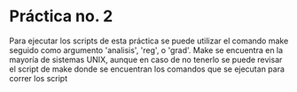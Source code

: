 # Práctica no. 2

Para ejecutar los scripts de esta práctica se puede utilizar el comando make
seguido como argumento 'analisis', 'reg', o 'grad'. Make se encuentra en la
mayoría de sistemas UNIX, aunque en caso de no tenerlo se puede revisar el
script de make donde se encuentran los comandos que se ejecutan para correr los
script

